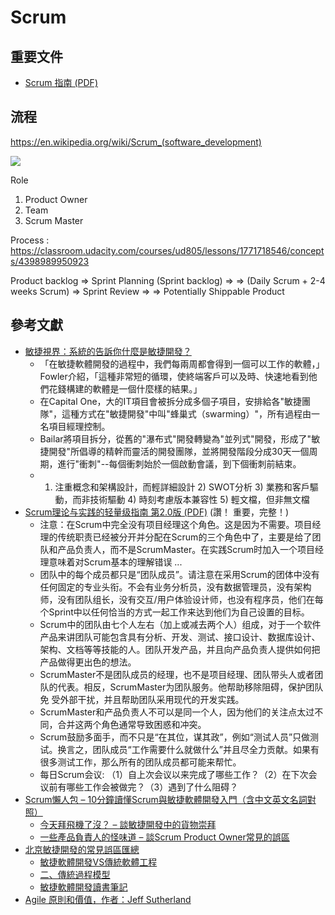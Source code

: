 # Scrum 

## 重要文件

* [Scrum 指南 (PDF)](http://scrumguides.azurewebsites.net/docs/scrumguide/v1/Scrum-Guide-TW.pdf)

## 流程

https://en.wikipedia.org/wiki/Scrum_(software_development)

![](https://upload.wikimedia.org/wikipedia/commons/5/58/Scrum_process.svg)

Role

1. Product Owner
2. Team
3. Scrum Master

Process : https://classroom.udacity.com/courses/ud805/lessons/1771718546/concepts/4398989950923

Product backlog => Sprint Planning (Sprint backlog) => 
=> (Daily Scrum + 2-4 weeks Scrum) => Sprint Review => 
=> Potentially Shippable Product

## 參考文獻

* [敏捷視界：系統的告訴你什麼是敏捷開發？](https://read01.com/6745NM.html#.WfsUrtWWZkh) 
  * 「在敏捷軟體開發的過程中，我們每兩周都會得到一個可以工作的軟體，」Fowler介紹，「這種非常短的循環，使終端客戶可以及時、快速地看到他們花錢構建的軟體是一個什麼樣的結果。」
  * 在Capital One，大的IT項目會被拆分成多個子項目，安排給各"敏捷團隊"，這種方式在"敏捷開發"中叫"蜂巢式（swarming）"，所有過程由一名項目經理控制。
  * Bailar將項目拆分，從舊的"瀑布式"開發轉變為"並列式"開發，形成了"敏捷開發"所倡導的精幹而靈活的開發團隊，並將開發階段分成30天一個周期，進行"衝刺"--每個衝刺始於一個啟動會議，到下個衝刺前結束。
  * 1) 注重概念和架構設計，而輕詳細設計 2) SWOT分析 3) 業務和客戶驅動，而非技術驅動 4) 時刻考慮版本兼容性 5) 輕文檔，但非無文檔
* [Scrum理论与实践的轻量级指南 第2.0版 (PDF)](http://scrumprimer.org/primers/zh-cn_scrumprimer20.pdf) (讚！ 重要，完整！)
  * 注意：在Scrum中完全没有项目经理这个角色。这是因为不需要。项目经理的传统职责已经被分开并分配在Scrum的三个角色中了，主要是给了团队和产品负责人，而不是ScrumMaster。在实践Scrum时加入一个项目经理意味着对Scrum基本的理解错误 ...
  * 团队中的每个成员都只是“团队成员”。请注意在采用Scrum的团体中没有任何固定的专业头衔。不会有业务分析员，没有数据管理员，没有架构师，没有团队组长，没有交互/用户体验设计师，也没有程序员，他们在每个Sprint中以任何恰当的方式一起工作来达到他们为自己设置的目标。
  * Scrum中的团队由七个人左右（加上或减去两个人）组成，对于一个软件产品来讲团队可能包含具有分析、开发、测试、接口设计、数据库设计、架构、文档等等技能的人。团队开发产品，并且向产品负责人提供如何把产品做得更出色的想法。
  * ScrumMaster不是团队成员的经理，也不是项目经理、团队带头人或者团队的代表。相反，ScrumMaster为团队服务。他帮助移除阻碍，保护团队免
受外部干扰，并且帮助团队采用现代的开发实践。
  * ScrumMaster和产品负责人不可以是同一个人，因为他们的关注点太过不同，合并这两个角色通常导致困惑和冲突。
  * Scrum鼓励多面手，而不只是“在其位，谋其政”，例如“测试人员”只做测试。换言之，团队成员“工作需要什么就做什么”并且尽全力贡献。如果有很多测试工作，那么所有的团队成员都可能来帮忙。
  * 每⽇Scrum会议: （1）自上次会议以来完成了哪些工作？（2）在下次会议前有哪些工作会被做完？（3）遇到了什么阻碍？
* [Scrum懶人包 – 10分鐘讀懂Scrum與敏捷軟體開發入門（含中文英文名詞對照）](https://funevo.com/2015/06/27/scrum-ru-men-jie-shao-xin-shou-zhi-nan-introduce/)
  * [今天拜飛機了沒？ – 談敏捷開發中的貨物崇拜](https://funevo.com/2016/04/06/cargo-cult-agile-min-jie-bai-fei-ji/)
  * [一些產品負責人的怪味道 – 談Scrum Product Owner常見的誤區](https://funevo.com/2015/06/03/po-product-owner-scrum-smell-guai-wei-dao-bu-gai-zuo-de-shi/)
* [北京敏捷開發的常見誤區匯總](https://read01.com/AE36dN.html#.WfsTf9WWZkh)
  * [敏捷軟體開發VS傳統軟體工程](https://read01.com/zh-tw/gn6m6d.html#.WfsUD9WWZkh)
  * [二、傳統過程模型](https://read01.com/GdQ3ND.html#.WfsUEtWWZkh)
  * [敏捷軟體開發讀書筆記](https://read01.com/RKozzQ.html#.WfsUhNWWZkg)
* [Agile 原則和價值，作者：Jeff Sutherland](https://msdn.microsoft.com/zh-tw/library/dd997578(v=vs.120).aspx)

